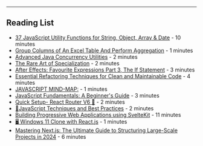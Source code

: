 
 <hr/> 

## Reading List

- [37 JavaScript Utility Functions for String, Object, Array & Date](https://dev.to/syakirurahman/37-common-javascript-utility-functions-for-string-object-array-date-2afb) - 10 minutes
- [Group Columns of An Excel Table And Perform Aggregation](https://dev.to/judith677/group-columns-of-an-excel-table-and-perform-aggregation-3l9p) - 1 minutes
- [Advanced Java Concurrency Utilities](https://dev.to/adaumircosta/advanced-java-concurrency-utilities-1apf) - 2 minutes
- [The Rare Art of Specialization](https://dev.to/themuneebh/the-rare-art-of-specialization-1ao3) - 2 minutes
- [After Effects: Favourite Expressions Part 3, The If Statement](https://dev.to/kocreative/after-effects-favourite-expressions-part-3-the-if-statement-58nl) - 3 minutes
- [Essential Refactoring Techniques for Clean and Maintainable Code](https://dev.to/surajondev/essential-refactoring-techniques-for-clean-and-maintainable-code-g92) - 4 minutes
- [JAVASCRIPT MIND-MAP:](https://dev.to/bhu_101/javascript-interview-question-2d6g) - 1 minutes
- [JavaScript Fundamentals: A Beginner's Guide](https://dev.to/egbo2255/javascript-fundamentals-a-beginners-guide-46gg) - 3 minutes
- [Quick Setup- React Router V6 🚀](https://dev.to/rajeshsilvoj/quick-setup-react-router-v6-25c0) - 2 minutes
- [🚀JavaScript Techniques and Best Practices](https://dev.to/gadekar_sachin/advanced-javascript-techniques-and-best-practices-2b40) - 2 minutes
- [Building Progressive Web Applications using SvelteKit](https://dev.to/braide/building-progressive-web-applications-using-sveltekit-58gj) - 11 minutes
- [🖥️ Windows 11 Clone with React.js](https://dev.to/misery666/windows-11-clone-with-reactjs-497j) - 1 minutes
- [Mastering Next.js: The Ultimate Guide to Structuring Large-Scale Projects in 2024](https://dev.to/vyan/mastering-nextjs-the-ultimate-guide-to-structuring-large-scale-projects-in-2024-h4e) - 6 minutes
